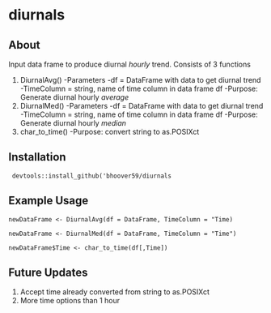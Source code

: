 # diurnals
## About
Input data frame to produce diurnal *hourly* trend. Consists of 3 functions
1. DiurnalAvg()
 -Parameters
  -df = DataFrame with data to get diurnal trend
  -TimeColumn = string, name of time column in data frame df
  -Purpose: Generate diurnal hourly *average*
2. DiurnalMed()
 -Parameters
  -df = DataFrame with data to get diurnal trend
  -TimeColumn = string, name of time column in data frame df
  -Purpose: Generate diurnal hourly *median*
3. char_to_time()
 -Purpose: convert string to as.POSIXct
 
 ## Installation
```
 devtools::install_github('bhoover59/diurnals
```

## Example Usage
```
newDataFrame <- DiurnalAvg(df = DataFrame, TimeColumn = "Time)
```
```
newDataFrame <- DiurnalMed(df = DataFrame, TimeColumn = "Time")
```
```
newDataFrame$Time <- char_to_time(df[,Time])
```

## Future Updates
1. Accept time already converted from string to as.POSIXct
2. More time options than 1 hour
  
